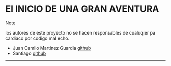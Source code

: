 # El INICIO DE UNA GRAN AVENTURA

> [!Note]
> los autores de este proyecto no se hacen responsables de cualuqier pa cardiaco por codigo mal echo.
>
> - Juan Camilo Martinez Guardia [github]("htto)
> - Santiago [github]()

---

